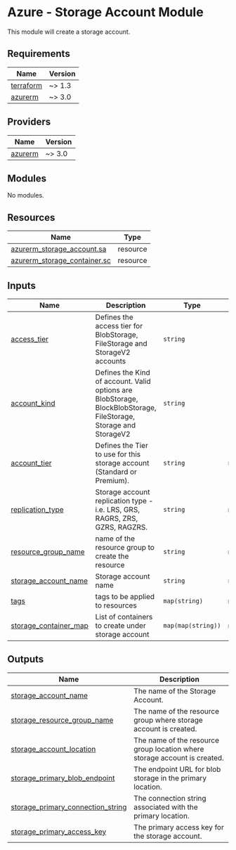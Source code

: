 # Azure - Storage Account Module
This module will create a storage account.

<!--- BEGIN_TF_DOCS --->
## Requirements

| Name | Version |
|------|---------|
| <a name="requirement_terraform"></a> [terraform](#requirement\_terraform) | ~> 1.3 |
| <a name="requirement_azurerm"></a> [azurerm](#requirement\_azurerm) | ~> 3.0 |

## Providers

| Name | Version |
|------|---------|
| <a name="provider_azurerm"></a> [azurerm](#provider\_azurerm) | ~> 3.0 |

## Modules

No modules.

## Resources

| Name | Type |
|------|------|
| [azurerm_storage_account.sa](https://registry.terraform.io/providers/hashicorp/azurerm/latest/docs/resources/storage_account) | resource |
| [azurerm_storage_container.sc](https://registry.terraform.io/providers/hashicorp/azurerm/latest/docs/resources/storage_container) | resource |


## Inputs

| Name | Description | Type | Default | Required |
|------|-------------|------|---------|:--------:|
| <a name="input_access_tier"></a> [access\_tier](#input\_access\_tier) | Defines the access tier for BlobStorage, FileStorage and StorageV2 accounts | `string` | `"Hot"` | no |
| <a name="input_account_kind"></a> [account\_kind](#input\_account\_kind) | Defines the Kind of account. Valid options are BlobStorage, BlockBlobStorage, FileStorage, Storage and StorageV2 | `string` | `"StorageV2"` | no |
| <a name="input_account_tier"></a> [account\_tier](#input\_account\_tier) | Defines the Tier to use for this storage account (Standard or Premium). | `string` | `null` | no |
| <a name="input_replication_type"></a> [replication\_type](#input\_replication\_type) | Storage account replication type - i.e. LRS, GRS, RAGRS, ZRS, GZRS, RAGZRS. | `string` | n/a | yes |
| <a name="input_resource_group_name"></a> [resource\_group\_name](#input\_resource\_group\_name) | name of the resource group to create the resource | `string` | n/a | yes |
| <a name="input_name"></a> [storage\_account\_name](#input\_storage\_account\_name) | Storage account name | `string` | `n/a` | yes |
| <a name="input_tags"></a> [tags](#input\_tags) | tags to be applied to resources | `map(string)` | n/a | yes |
| <a name="input_tags"></a> [storage\_container\_map](#input\_storage\_container\_map) | List of containers to create under storage account | `map(map(string))` | n/a | yes |


## Outputs

| Name | Description |
|------|-------------|
| <a name="output_encryption_scope_ids"></a> [storage\_account\_name](#output\_storage\_account\_name) | The name of the Storage Account. |
| <a name="output_primary_access_key"></a> [storage\_resource\_group\_name](#output\storage\_resource\_group\_name) | The name of the resource group where storage account is created. |
| <a name="output_primary_access_key"></a> [storage\_account\_location](#output\_storage\_account\_location) | The name of the resource group location where storage account is created. |
| <a name="output_primary_access_key"></a> [storage\_primary\_blob\_endpoint](#output\_storage\_primary\_blob\_endpoint) | The endpoint URL for blob storage in the primary location. |
| <a name="output_primary_access_key"></a> [storage\_primary\_connection\_string](#output\_storage\_primary\_connection\_string) | The connection string associated with the primary location. |
| <a name="output_primary_access_key"></a> [storage\_primary\_access\_key](#output\_storage\_primary\_access\_key) | The primary access key for the storage account. |

<!--- END_TF_DOCS --->